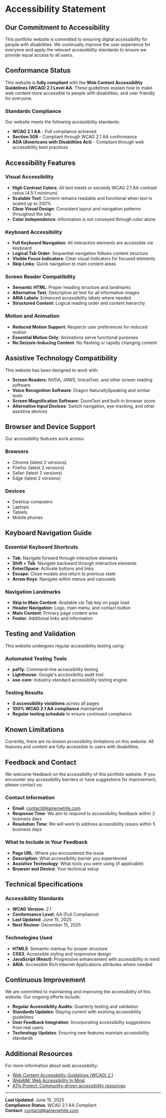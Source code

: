 # Accessibility Statement

## Our Commitment to Accessibility

This portfolio website is committed to ensuring digital accessibility for people with disabilities. We continually improve the user experience for everyone and apply the relevant accessibility standards to ensure we provide equal access to all users.

## Conformance Status

This website is **fully compliant** with the **Web Content Accessibility Guidelines (WCAG) 2.1 Level AA**. These guidelines explain how to make web content more accessible to people with disabilities, and user friendly for everyone.

### Standards Compliance

Our website meets the following accessibility standards:

- **WCAG 2.1 AA** - Full compliance achieved
- **Section 508** - Compliant through WCAG 2.1 AA conformance
- **ADA (Americans with Disabilities Act)** - Compliant through web accessibility best practices

## Accessibility Features

### Visual Accessibility
- **High Contrast Colors**: All text meets or exceeds WCAG 2.1 AA contrast ratios (4.5:1 minimum)
- **Scalable Text**: Content remains readable and functional when text is scaled up to 200%
- **Clear Visual Design**: Consistent layout and navigation patterns throughout the site
- **Color Independence**: Information is not conveyed through color alone

### Keyboard Accessibility
- **Full Keyboard Navigation**: All interactive elements are accessible via keyboard
- **Logical Tab Order**: Sequential navigation follows content structure
- **Visible Focus Indicators**: Clear visual indicators for focused elements
- **Skip Links**: Quick navigation to main content areas

### Screen Reader Compatibility
- **Semantic HTML**: Proper heading structure and landmarks
- **Alternative Text**: Descriptive alt text for all informative images
- **ARIA Labels**: Enhanced accessibility labels where needed
- **Structured Content**: Logical reading order and content hierarchy

### Motion and Animation
- **Reduced Motion Support**: Respects user preferences for reduced motion
- **Essential Motion Only**: Animations serve functional purposes
- **No Seizure-Inducing Content**: No flashing or rapidly changing content

## Assistive Technology Compatibility

This website has been designed to work with:

- **Screen Readers**: NVDA, JAWS, VoiceOver, and other screen reading software
- **Voice Recognition Software**: Dragon NaturallySpeaking and similar tools
- **Screen Magnification Software**: ZoomText and built-in browser zoom
- **Alternative Input Devices**: Switch navigation, eye-tracking, and other assistive devices

## Browser and Device Support

Our accessibility features work across:

### Browsers
- Chrome (latest 2 versions)
- Firefox (latest 2 versions)
- Safari (latest 2 versions)
- Edge (latest 2 versions)

### Devices
- Desktop computers
- Laptops
- Tablets
- Mobile phones

## Keyboard Navigation Guide

### Essential Keyboard Shortcuts
- **Tab**: Navigate forward through interactive elements
- **Shift + Tab**: Navigate backward through interactive elements
- **Enter/Space**: Activate buttons and links
- **Escape**: Close modals and return to previous state
- **Arrow Keys**: Navigate within menus and carousels

### Navigation Landmarks
- **Skip to Main Content**: Available via Tab key on page load
- **Header Navigation**: Logo, main menu, and contact button
- **Main Content**: Primary page content area
- **Footer**: Additional links and information

## Testing and Validation

This website undergoes regular accessibility testing using:

### Automated Testing Tools
- **pa11y**: Command-line accessibility testing
- **Lighthouse**: Google's accessibility audit tool
- **axe-core**: Industry-standard accessibility testing engine

### Testing Results
- **0 accessibility violations** across all pages
- **100% WCAG 2.1 AA compliance** maintained
- **Regular testing schedule** to ensure continued compliance

## Known Limitations

Currently, there are no known accessibility limitations on this website. All features and content are fully accessible to users with disabilities.

## Feedback and Contact

We welcome feedback on the accessibility of this portfolio website. If you encounter any accessibility barriers or have suggestions for improvement, please contact us:

### Contact Information
- **Email**: [contact@kainenwhite.com](mailto:contact@kainenwhite.com)
- **Response Time**: We aim to respond to accessibility feedback within 2 business days
- **Resolution Time**: We will work to address accessibility issues within 5 business days

### What to Include in Your Feedback
- **Page URL**: Where you encountered the issue
- **Description**: What accessibility barrier you experienced
- **Assistive Technology**: What tools you were using (if applicable)
- **Browser and Device**: Your technical setup

## Technical Specifications

### Accessibility Standards
- **WCAG Version**: 2.1
- **Conformance Level**: AA (Full Compliance)
- **Last Updated**: June 15, 2025
- **Next Review**: December 15, 2025

### Technologies Used
- **HTML5**: Semantic markup for proper structure
- **CSS3**: Accessible styling and responsive design
- **JavaScript (React)**: Progressive enhancement with accessibility in mind
- **ARIA**: Accessible Rich Internet Applications attributes where needed

## Continuous Improvement

We are committed to maintaining and improving the accessibility of this website. Our ongoing efforts include:

- **Regular Accessibility Audits**: Quarterly testing and validation
- **Standards Updates**: Staying current with evolving accessibility guidelines
- **User Feedback Integration**: Incorporating accessibility suggestions from real users
- **Technology Updates**: Ensuring new features maintain accessibility standards

## Additional Resources

For more information about web accessibility:

- [Web Content Accessibility Guidelines (WCAG) 2.1](https://www.w3.org/WAI/WCAG21/quickref/)
- [WebAIM: Web Accessibility In Mind](https://webaim.org/)
- [A11y Project: Community-driven accessibility resources](https://www.a11yproject.com/)

---

**Last Updated**: June 15, 2025  
**Compliance Status**: WCAG 2.1 AA Compliant  
**Contact**: contact@kainenwhite.com
